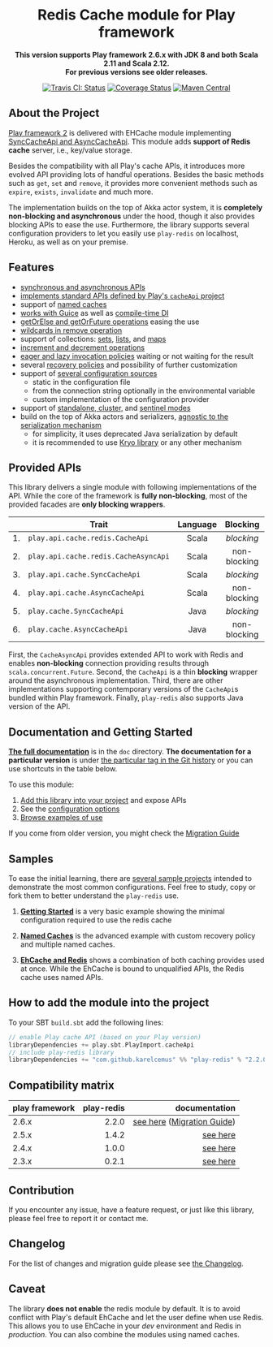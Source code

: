 <div align="center">

  # Redis Cache module for Play framework

  **This version supports Play framework 2.6.x with JDK 8 and both Scala 2.11 and Scala 2.12.**<br/>
  **For previous versions see older releases.**

  [![Travis CI: Status](https://travis-ci.org/KarelCemus/play-redis.svg?branch=master)](https://travis-ci.org/KarelCemus/play-redis)
  [![Coverage Status](https://coveralls.io/repos/github/KarelCemus/play-redis/badge.svg?branch=master)](https://coveralls.io/github/KarelCemus/play-redis?branch=master)
  [![Maven Central](https://maven-badges.herokuapp.com/maven-central/com.github.karelcemus/play-redis_2.12/badge.svg)](https://maven-badges.herokuapp.com/maven-central/com.github.karelcemus/play-redis_2.12)

</div>


## About the Project

[Play framework 2](http://playframework.com/) is delivered with EHCache module implementing
[SyncCacheApi and AsyncCacheApi](https://playframework.com/documentation/2.6.x/ScalaCache).
This module adds **support of Redis cache** server, i.e., key/value storage.

Besides the compatibility with all Play's cache APIs,
it introduces more evolved API providing lots of handful
operations. Besides the basic methods such as `get`, `set`
and `remove`, it provides more convenient methods such as
`expire`, `exists`, `invalidate` and much more.

The implementation builds on the top of Akka actor system,
it is **completely non-blocking and asynchronous** under
the hood, though it also provides blocking APIs to ease
the use. Furthermore, the library supports several configuration
providers to let you easily use `play-redis` on localhost, Heroku,
as well as on your premise.


## Features

- [synchronous and asynchronous APIs](#provided-apis)
- [implements standard APIs defined by Play's `cacheApi` project](#provided-apis)
- support of [named caches](https://github.com/KarelCemus/play-redis/blob/2.2.0/doc/20-configuration.md#named-caches)
- [works with Guice](https://github.com/KarelCemus/play-redis/blob/2.2.0/doc/40-migration.md#runtime-time-dependency-injection) as well as [compile-time DI](https://github.com/KarelCemus/play-redis/blob/2.2.0/doc/40-migration.md#compile-time-dependency-injection)
- [getOrElse and getOrFuture operations](https://github.com/KarelCemus/play-redis/blob/2.2.0/doc/30-how-to-use.md#use-of-cacheapi) easing the use
- [wildcards in remove operation](https://github.com/KarelCemus/play-redis/blob/2.2.0/doc/30-how-to-use.md#use-of-cacheapi)
- support of collections: [sets](https://github.com/KarelCemus/play-redis/blob/2.2.0/doc/30-how-to-use.md#use-of-sets), [lists](https://github.com/KarelCemus/play-redis/blob/2.2.0/doc/30-how-to-use.md#use-of-lists), and [maps](https://github.com/KarelCemus/play-redis/blob/2.2.0/doc/30-how-to-use.md#use-of-maps)
- [increment and decrement operations](https://github.com/KarelCemus/play-redis/blob/2.2.0/doc/30-how-to-use.md#use-of-cacheapi)
- [eager and lazy invocation policies](https://github.com/KarelCemus/play-redis/blob/2.2.0/doc/20-configuration.md#eager-and-lazy-invocation) waiting or not waiting for the result
- several [recovery policies](https://github.com/KarelCemus/play-redis/blob/2.2.0/doc/20-configuration.md#recovery-policy) and possibility of further customization
- support of [several configuration sources](https://github.com/KarelCemus/play-redis/blob/2.2.0/doc/20-configuration.md#running-in-different-environments)
    - static in the configuration file
    - from the connection string optionally in the environmental variable
    - custom implementation of the configuration provider
- support of [standalone, cluster,](https://github.com/KarelCemus/play-redis/blob/2.2.0/doc/20-configuration.md#standalone-vs-cluster)
  and [sentinel modes](https://github.com/KarelCemus/play-redis/blob/2.2.0/doc/20-configuration.md#sentinel)
- build on the top of Akka actors and serializers, [agnostic to the serialization mechanism](https://github.com/KarelCemus/play-redis/blob/2.2.0/doc/30-how-to-use.md#limitations)
    - for simplicity, it uses deprecated Java serialization by default
    - it is recommended to use [Kryo library](https://github.com/romix/akka-kryo-serialization) or any other mechanism


## Provided APIs

This library delivers a single module with following implementations of the API. While the core
of the framework is **fully non-blocking**, most of the provided facades are **only blocking wrappers**.

<center>

|    | Trait                                | Language | Blocking     | Features |
| -- | ------------------------------------ | :------: | :----------: | :------: |
| 1. | `play.api.cache.redis.CacheApi`      | Scala    | *blocking*   | advanced |
| 2. | `play.api.cache.redis.CacheAsyncApi` | Scala    | non-blocking | advanced |
| 3. | `play.api.cache.SyncCacheApi`        | Scala    | *blocking*   | basic    |
| 4. | `play.api.cache.AsyncCacheApi`       | Scala    | non-blocking | basic    |
| 5. | `play.cache.SyncCacheApi`            | Java     | *blocking*   | basic    |
| 6. | `play.cache.AsyncCacheApi`           | Java     | non-blocking | basic    |

</center>

First, the `CacheAsyncApi` provides extended API to work with Redis and enables **non-blocking**
connection providing results through `scala.concurrent.Future`.
Second, the `CacheApi` is a thin **blocking** wrapper around the asynchronous implementation.
Third, there are other implementations supporting contemporary versions of the `CacheApi`s
bundled within Play framework. Finally, `play-redis` also supports Java version of the API.


## Documentation and Getting Started

**[The full documentation](https://github.com/KarelCemus/play-redis/)**
is in the `doc` directory. **The documentation for a particular version**
is under [the particular tag in the Git history](https://github.com/KarelCemus/play-redis/releases)
or you can use shortcuts in the table below.

To use this module:

1. [Add this library into your project](https://github.com/KarelCemus/play-redis/blob/2.2.0/doc/10-integration.md) and expose APIs
1. See the [configuration options](https://github.com/KarelCemus/play-redis/blob/2.2.0/doc/20-configuration.md)
1. [Browse examples of use](https://github.com/KarelCemus/play-redis/blob/2.2.0/doc/30-how-to-use.md)

If you come from older version, you might check the [Migration Guide](https://github.com/KarelCemus/play-redis/blob/2.2.0/doc/40-migration.md)


## Samples

To ease the initial learning, there are
[several sample projects](https://github.com/KarelCemus/play-redis-samples)
intended to demonstrate the most common configurations. Feel free
to study, copy or fork them to better understand the `play-redis` use.


1. [**Getting Started**](https://github.com/KarelCemus/play-redis-samples/tree/master/hello_world) is a very basic example showing the
minimal configuration required to use the redis cache

1. [**Named Caches**](https://github.com/KarelCemus/play-redis-samples/tree/master/named_caches) is the advanced example with custom recovery policy and multiple named caches.

1. [**EhCache and Redis**](https://github.com/KarelCemus/play-redis-samples/tree/master/redis_and_ehcache) shows a combination of both caching provides used at once.
While the EhCache is bound to unqualified APIs, the Redis cache uses named APIs.


## How to add the module into the project

To your SBT `build.sbt` add the following lines:

```scala
// enable Play cache API (based on your Play version)
libraryDependencies += play.sbt.PlayImport.cacheApi
// include play-redis library
libraryDependencies += "com.github.karelcemus" %% "play-redis" % "2.2.0"
```


## Compatibility matrix

| play framework  | play-redis     | documentation    |
|-----------------|---------------:|-----------------:|
| 2.6.x           | <!-- Play 2.6 -->2.2.0<!-- / -->          | [see here](https://github.com/KarelCemus/play-redis/blob/2.2.0/README.md) ([Migration Guide](https://github.com/KarelCemus/play-redis/blob/2.2.0/doc/40-migration.md)) |
| 2.5.x           | <!-- Play 2.5 -->1.4.2<!-- / -->          | [see here](https://github.com/KarelCemus/play-redis/blob/1.4.2/README.md) |
| 2.4.x           | <!-- Play 2.4 -->1.0.0<!-- / -->          | [see here](https://github.com/KarelCemus/play-redis/blob/1.0.0/README.md) |
| 2.3.x           | <!-- Play 2.3 -->0.2.1<!-- / -->          | [see here](https://github.com/KarelCemus/play-redis/blob/0.2.1/README.md) |


## Contribution

If you encounter any issue, have a feature request, or just
like this library, please feel free to report it or contact me.


## Changelog

For the list of changes and migration guide please see
[the Changelog](https://github.com/KarelCemus/play-redis/blob/2.2.0/CHANGELOG.md).


## Caveat

The library **does not enable** the redis module by default. It is to avoid conflict with Play's default EhCache
and let the user define when use Redis. This allows you to use EhCache in your *dev* environment and
Redis in *production*. You can also combine the modules using named caches.
